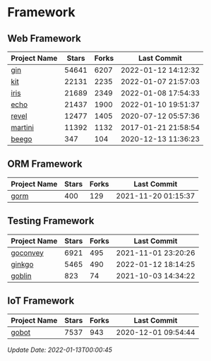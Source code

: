 # Framework

## Web Framework
| Project Name | Stars | Forks | Last Commit |
| ------------ | ----- | ----- | ----------- |
| [gin](https://github.com/gin-gonic/gin) | 54641 | 6207 | 2022-01-12 14:12:32 |
| [kit](https://github.com/go-kit/kit) | 22131 | 2235 | 2022-01-07 21:57:03 |
| [iris](https://github.com/kataras/iris) | 21689 | 2349 | 2022-01-08 17:54:33 |
| [echo](https://github.com/labstack/echo) | 21437 | 1900 | 2022-01-10 19:51:37 |
| [revel](https://github.com/revel/revel) | 12477 | 1405 | 2020-07-12 05:57:36 |
| [martini](https://github.com/go-martini/martini) | 11392 | 1132 | 2017-01-21 21:58:54 |
| [beego](https://github.com/astaxie/beego) | 347 | 104 | 2020-12-13 11:36:23 |

## ORM Framework
| Project Name | Stars | Forks | Last Commit |
| ------------ | ----- | ----- | ----------- |
| [gorm](https://github.com/jinzhu/gorm) | 400 | 129 | 2021-11-20 01:15:37 |

## Testing Framework
| Project Name | Stars | Forks | Last Commit |
| ------------ | ----- | ----- | ----------- |
| [goconvey](https://github.com/smartystreets/goconvey) | 6921 | 495 | 2021-11-01 23:20:26 |
| [ginkgo](https://github.com/onsi/ginkgo) | 5465 | 490 | 2022-01-12 18:14:25 |
| [goblin](https://github.com/franela/goblin) | 823 | 74 | 2021-10-03 14:34:22 |

## IoT Framework
| Project Name | Stars | Forks | Last Commit |
| ------------ | ----- | ----- | ----------- |
| [gobot](https://github.com/hybridgroup/gobot) | 7537 | 943 | 2020-12-01 09:54:44 |

*Update Date: 2022-01-13T00:00:45*